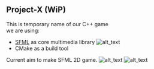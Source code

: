 ## Project-X (WiP)
This is temporary name of our C++ game   
we are using:
* [SFML](https://www.sfml-dev.org/) as core multimedia library ![alt_text](http://www.sfml-dev.org/images/sfml-icon.png)
* CMake as a build tool


Current aim to make SFML 2D game.
![alt_text](https://sun9-north.userapi.com/sun9-86/s/v1/ig2/T61D2YwndFo-Y0afRSOKH1gqC-JS4VBCEz2tEeP0FFi_bPHSgfAP-akEv-Lt3u8jDFEl8yXcdhmJvEqjP_qpajZc.jpg?size=1280x684&quality=96&type=album)
![alt_text](https://sun9-west.userapi.com/sun9-45/s/v1/ig2/ngPGbQ_-tyNGY5DvxEt31gLzwrMqBKbT4zbw0C69cjcIMFtfV8kMLtFSb8uckBZ54UQsCzB1JDKHmw7FCTY-q5lM.jpg?size=1280x696&quality=96&type=album)
